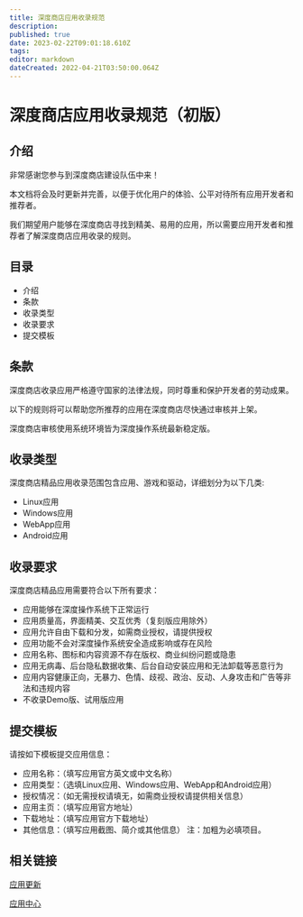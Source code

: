 ```yaml
---
title: 深度商店应用收录规范
description: 
published: true
date: 2023-02-22T09:01:18.610Z
tags: 
editor: markdown
dateCreated: 2022-04-21T03:50:00.064Z
---
```


# 深度商店应用收录规范（初版）

## 介绍

非常感谢您参与到深度商店建设队伍中来！

本文档将会及时更新并完善，以便于优化用户的体验、公平对待所有应用开发者和推荐者。

我们期望用户能够在深度商店寻找到精美、易用的应用，所以需要应用开发者和推荐者了解深度商店应用收录的规则。

## 目录

* 介绍
* 条款
* 收录类型
* 收录要求
* 提交模板

## 条款

深度商店收录应用严格遵守国家的法律法规，同时尊重和保护开发者的劳动成果。

以下的规则将可以帮助您所推荐的应用在深度商店尽快通过审核并上架。

深度商店审核使用系统环境皆为深度操作系统最新稳定版。

## 收录类型

深度商店精品应用收录范围包含应用、游戏和驱动，详细划分为以下几类:

* Linux应用
* Windows应用
* WebApp应用
* Android应用

## 收录要求

深度商店精品应用需要符合以下所有要求：

* 应用能够在深度操作系统下正常运行
* 应用质量高，界面精美、交互优秀（复刻版应用除外）
* 应用允许自由下载和分发，如需商业授权，请提供授权
* 应用功能不会对深度操作系统安全造成影响或存在风险
* 应用名称、图标和内容资源不存在版权、商业纠纷问题或隐患
* 应用无病毒、后台隐私数据收集、后台自动安装应用和无法卸载等恶意行为
* 应用内容健康正向，无暴力、色情、歧视、政治、反动、人身攻击和广告等非法和违规内容
* 不收录Demo版、试用版应用

## 提交模板

请按如下模板提交应用信息：

* 应用名称：（填写应用官方英文或中文名称）
* 应用类型：（选填Linux应用、Windows应用、WebApp和Android应用）
* 授权情况：（如无需授权请填无，如需商业授权请提供相关信息）
* 应用主页：（填写应用官方地址）
* 下载地址：（填写应用官方下载地址）
* 其他信息：（填写应用截图、简介或其他信息）
注：加粗为必填项目。

## 相关链接

[应用更新](https://www.deepin.org/application-update/)

[应用中心](http://appstore.deepin.org/)
